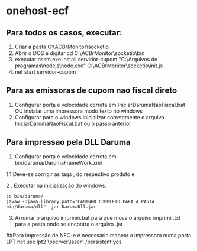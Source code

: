 # onehost-ecf

## Para todos os casos, executar:
1. Criar a pasta C:\ACBrMonitor\socketio
2. Abrir o DOS e digitar cd C:\ACBrMonitor\socketio\bin
3. executar nssm.exe install servidor-cupom "C:\Arquivos de programas\nodejs\node.exe" C:\ACBrMonitor\socketio\init.js
4. net start servidor-cupom


## Para as emissoras de cupom nao fiscal direto
1. Configurar porta e velocidade correta em IniciarDarumaNaoFiscal.bat OU instalar uma impressora modo texto no windows 
2. Configurar para o windows inicializar corretamente o arquivo IniciarDarumaNaoFiscal.bat ou o passo anterior

## Para impressao pela DLL Daruma
1. Configurar porta e velocidade correta em bin/daruma/DarumaFrameWork.xml

1.1 Deve-se corrigir as tags <Produto>, <PortaComunicacao> do respectivo produto e <Velocidade> 

2 . Executar na inicialização do windows: 
```
cd bin/daruma/
javaw -Djava.library.path="CAMINHO COMPLETO PARA A PASTA bin/daruma/dll" -jar DarumaDll.jar
```
3. Arrumar o arquivo imprimir.bat para que mova o arquivo imprimir.txt para a pasta onde se encontra o arquivo .jar


##Para impressão de NFC-e é necessário mapear a impressora numa porta LPT
net use lpt2 \\pserver\laser1 /persistent:yes